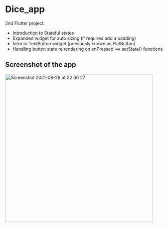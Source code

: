 # Dice_app

2nd Flutter project.

- Introduction to Stateful states
- Expanded widget for auto sizing (if required add a padding)
- Intro to TextButton widget (previously known as FlatButton)
- Handling button state re rendering on onPressed ==> setState() functions

## Screenshot of the app

<img width="471" alt="Screenshot 2021-08-29 at 22 06 27" src="https://user-images.githubusercontent.com/78439925/131258163-ee57e1f2-ca37-4b09-ba35-0837761bebae.png">

